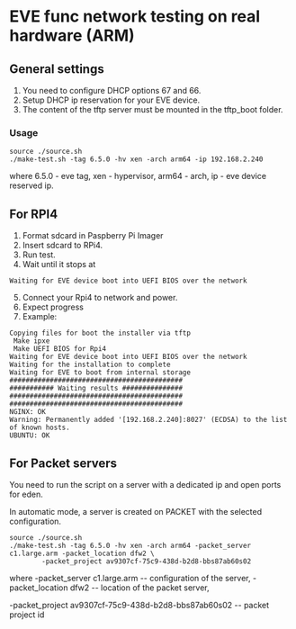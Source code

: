 # EVE func network testing on real hardware (ARM)

## General settings
1. You need to configure DHCP options 67 and 66.
2. Setup DHCP ip reservation for your EVE device.
3. The content of the tftp server must be mounted in the tftp_boot folder.

### Usage
```
source ./source.sh
./make-test.sh -tag 6.5.0 -hv xen -arch arm64 -ip 192.168.2.240
```
where 6.5.0 - eve tag, xen - hypervisor, arm64 - arch, ip - eve device reserved ip.
          
## For RPI4
1. Format sdcard in Paspberry Pi Imager
2. Insert sdcard to RPi4.
3. Run test.
4. Wait until it stops at 
```
Waiting for EVE device boot into UEFI BIOS over the network
```
5. Connect your Rpi4 to network and power.
6. Expect progress
7. Example:
```
Copying files for boot the installer via tftp
 Make ipxe
 Make UEFI BIOS for Rpi4
Waiting for EVE device boot into UEFI BIOS over the network
Waiting for the installation to complete
Waiting for EVE to boot from internal storage
###########################################
########### Waiting results ###############
###########################################
###########################################
NGINX: OK
Warning: Permanently added '[192.168.2.240]:8027' (ECDSA) to the list of known hosts.
UBUNTU: OK
```
## For Packet servers
You need to run the script on a server with a dedicated ip and open ports for eden.

In automatic mode, a server is created on PACKET with the selected configuration.
```
source ./source.sh
./make-test.sh -tag 6.5.0 -hv xen -arch arm64 -packet_server c1.large.arm -packet_location dfw2 \
        -packet_project av9307cf-75c9-438d-b2d8-bbs87ab60s02
```
where -packet_server c1.large.arm -- configuration of the server, -packet_location dfw2 -- location of the packet server, 

-packet_project av9307cf-75c9-438d-b2d8-bbs87ab60s02 -- packet project id
